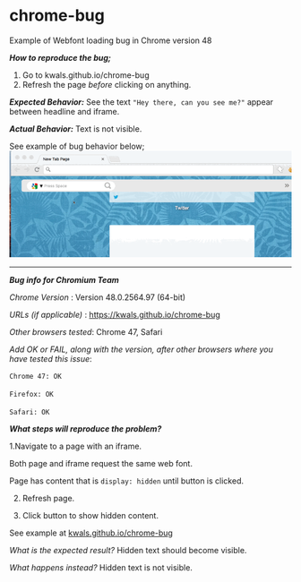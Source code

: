 # chrome-bug
Example of Webfont loading bug in Chrome version 48

***How to reproduce the bug;***
1. Go to kwals.github.io/chrome-bug
2. Refresh the page _before_ clicking on anything.


***Expected Behavior:***
See the text `"Hey there, can you see me?"` appear between headline and iframe.


***Actual Behavior:***
Text is not visible.

See example of bug behavior below;
![text does not load](/reproduce-bug.gif "How to Reproduce the Issue")





___________________________________________


***Bug info for Chromium Team***


_Chrome Version_ : Version 48.0.2564.97 (64-bit)

_URLs (if applicable)_ : https://kwals.github.io/chrome-bug

_Other browsers tested_: Chrome 47, Safari

_Add OK or FAIL, along with the version, after other browsers where you have tested this issue_:

    Chrome 47: OK
    
    Firefox: OK
    
    Safari: OK
    
    
    

***_What steps will reproduce the problem?_***


1.Navigate to a page with an iframe. 

  Both page and iframe request the same web font.
  
  Page has content that is `display: hidden` until button is clicked.
  
  
2. Refresh page.



3. Click button to show hidden content.


See example at [kwals.github.io/chrome-bug](kwals.github.io/chrome-bug)


_What is the expected result?_
Hidden text should become visible.


_What happens instead?_
Hidden text is not visible.

